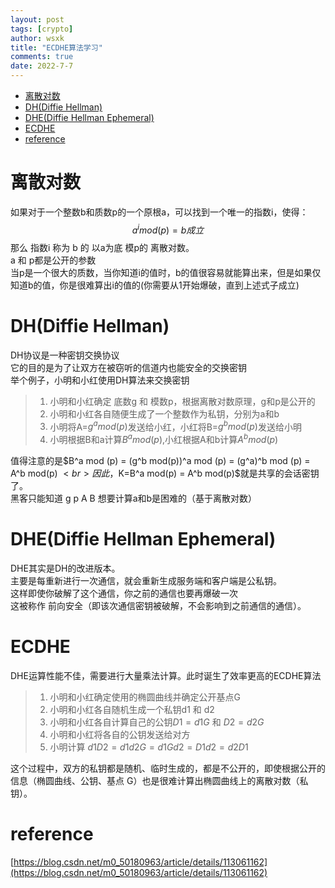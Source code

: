 ```yaml
---
layout: post
tags: [crypto]
author: wsxk
title: "ECDHE算法学习"
comments: true
date: 2022-7-7
---
```


- [离散对数<br>](#离散对数)
- [DH(Diffie Hellman)<br>](#dhdiffie-hellman)
- [DHE(Diffie Hellman Ephemeral)<br>](#dhediffie-hellman-ephemeral)
- [ECDHE<br>](#ecdhe)
- [reference<br>](#reference)

# 离散对数<br>
如果对于一个整数b和质数p的一个原根a，可以找到一个唯一的指数i，使得：
$$
a^i mod(p) =b 成立
$$
那么 指数i 称为 b 的 以a为底 模p的 离散对数。<br>
a 和 p都是公开的参数<br>
当p是一个很大的质数，当你知道i的值时，b的值很容易就能算出来，但是如果仅知道b的值，你是很难算出i的值的(你需要从1开始爆破，直到上述式子成立)

# DH(Diffie Hellman)<br>
DH协议是一种密钥交换协议<br>
它的目的是为了让双方在被窃听的信道内也能安全的交换密钥<br>
举个例子，小明和小红使用DH算法来交换密钥<br>
> 1. 小明和小红确定 底数g 和 模数p，根据离散对数原理，g和p是公开的
> 2. 小明和小红各自随便生成了一个整数作为私钥，分别为a和b
> 3. 小明将A=$g^a mod (p)$发送给小红，小红将B=$g^bmod(p)$发送给小明
> 4. 小明根据B和a计算$B^amod (p)$,小红根据A和b计算$A^bmod (p)$

值得注意的是$B^a mod (p) = (g^b mod(p))^a mod (p) = (g^a)^b mod (p) = A^b mod(p) $<br>
因此，$K=B^a mod(p) = A^b mod(p)$就是共享的会话密钥了。<br>
黑客只能知道 g p A B 想要计算a和b是困难的（基于离散对数）<br>
# DHE(Diffie Hellman Ephemeral)<br>
DHE其实是DH的改进版本。<br>
主要是每重新进行一次通信，就会重新生成服务端和客户端是公私钥。<br>
这样即使你破解了这个通信，你之前的通信也要再爆破一次<br>
这被称作 前向安全（即该次通信密钥被破解，不会影响到之前通信的通信）。<br>
# ECDHE<br>
DHE运算性能不佳，需要进行大量乘法计算。此时诞生了效率更高的ECDHE算法<br>
> 1. 小明和小红确定使用的椭圆曲线并确定公开基点G
> 2. 小明和小红各自随机生成一个私钥d1 和 d2
> 3. 小明和小红各自计算自己的公钥$D1=d1G$ 和 $D2=d2G$
> 4. 小明和小红将各自的公钥发送给对方
> 5. 小明计算 $d1D2=d1d2G=d1Gd2=D1d2=d2D1$

这个过程中，双方的私钥都是随机、临时生成的，都是不公开的，即使根据公开的信息（椭圆曲线、公钥、基点 G）也是很难计算出椭圆曲线上的离散对数（私钥）。

# reference<br>
[https://blog.csdn.net/m0_50180963/article/details/113061162](https://blog.csdn.net/m0_50180963/article/details/113061162)